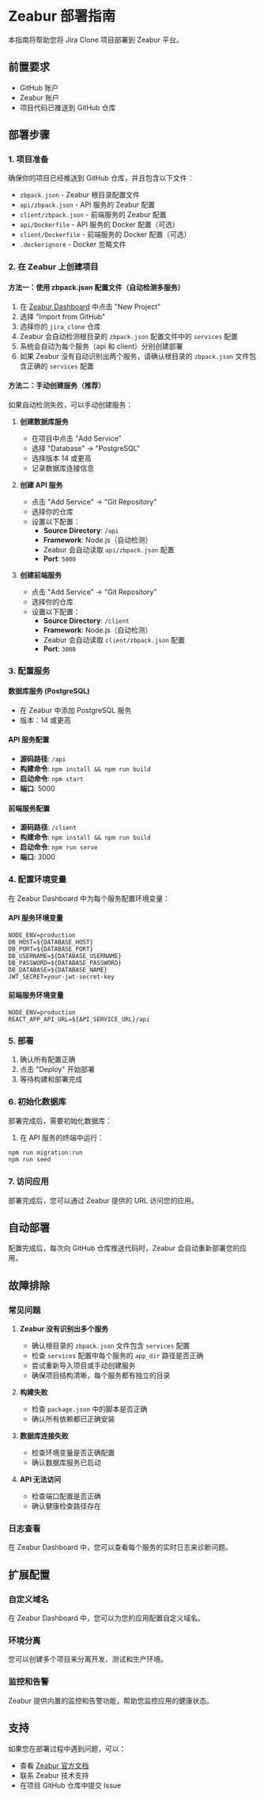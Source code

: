 # Zeabur 部署指南

本指南将帮助您将 Jira Clone 项目部署到 Zeabur 平台。

## 前置要求

- GitHub 账户
- Zeabur 账户
- 项目代码已推送到 GitHub 仓库

## 部署步骤

### 1. 项目准备

确保你的项目已经推送到 GitHub 仓库，并且包含以下文件：
- `zbpack.json` - Zeabur 根目录配置文件
- `api/zbpack.json` - API 服务的 Zeabur 配置
- `client/zbpack.json` - 前端服务的 Zeabur 配置
- `api/Dockerfile` - API 服务的 Docker 配置（可选）
- `client/Dockerfile` - 前端服务的 Docker 配置（可选）
- `.dockerignore` - Docker 忽略文件

### 2. 在 Zeabur 上创建项目

#### 方法一：使用 zbpack.json 配置文件（自动检测多服务）

1. 在 [Zeabur Dashboard](https://dash.zeabur.com) 中点击 "New Project"
2. 选择 "Import from GitHub"
3. 选择你的 `jira_clone` 仓库
4. Zeabur 会自动检测根目录的 `zbpack.json` 配置文件中的 `services` 配置
5. 系统会自动为每个服务（api 和 client）分别创建部署
6. 如果 Zeabur 没有自动识别出两个服务，请确认根目录的 `zbpack.json` 文件包含正确的 `services` 配置

#### 方法二：手动创建服务（推荐）

如果自动检测失败，可以手动创建服务：

1. **创建数据库服务**
   - 在项目中点击 "Add Service"
   - 选择 "Database" → "PostgreSQL"
   - 选择版本 14 或更高
   - 记录数据库连接信息

2. **创建 API 服务**
   - 点击 "Add Service" → "Git Repository"
   - 选择你的仓库
   - 设置以下配置：
     - **Source Directory**: `/api`
     - **Framework**: Node.js（自动检测）
     - Zeabur 会自动读取 `api/zbpack.json` 配置
     - **Port**: `5000`

3. **创建前端服务**
   - 点击 "Add Service" → "Git Repository"
   - 选择你的仓库
   - 设置以下配置：
     - **Source Directory**: `/client`
     - **Framework**: Node.js（自动检测）
     - Zeabur 会自动读取 `client/zbpack.json` 配置
     - **Port**: `3000`

### 3. 配置服务

#### 数据库服务 (PostgreSQL)
- 在 Zeabur 中添加 PostgreSQL 服务
- 版本：14 或更高

#### API 服务配置
- **源码路径**: `/api`
- **构建命令**: `npm install && npm run build`
- **启动命令**: `npm start`
- **端口**: 5000

#### 前端服务配置
- **源码路径**: `/client`
- **构建命令**: `npm install && npm run build`
- **启动命令**: `npm run serve`
- **端口**: 3000

### 4. 配置环境变量

在 Zeabur Dashboard 中为每个服务配置环境变量：

#### API 服务环境变量
```
NODE_ENV=production
DB_HOST=${DATABASE_HOST}
DB_PORT=${DATABASE_PORT}
DB_USERNAME=${DATABASE_USERNAME}
DB_PASSWORD=${DATABASE_PASSWORD}
DB_DATABASE=${DATABASE_NAME}
JWT_SECRET=your-jwt-secret-key
```

#### 前端服务环境变量
```
NODE_ENV=production
REACT_APP_API_URL=${API_SERVICE_URL}/api
```

### 5. 部署

1. 确认所有配置正确
2. 点击 "Deploy" 开始部署
3. 等待构建和部署完成

### 6. 初始化数据库

部署完成后，需要初始化数据库：

1. 在 API 服务的终端中运行：
```bash
npm run migration:run
npm run seed
```

### 7. 访问应用

部署完成后，您可以通过 Zeabur 提供的 URL 访问您的应用。

## 自动部署

配置完成后，每次向 GitHub 仓库推送代码时，Zeabur 会自动重新部署您的应用。

## 故障排除

### 常见问题

1. **Zeabur 没有识别出多个服务**
   - 确认根目录的 `zbpack.json` 文件包含 `services` 配置
   - 检查 `services` 配置中每个服务的 `app_dir` 路径是否正确
   - 尝试重新导入项目或手动创建服务
   - 确保项目结构清晰，每个服务都有独立的目录

2. **构建失败**
   - 检查 `package.json` 中的脚本是否正确
   - 确认所有依赖都已正确安装

3. **数据库连接失败**
   - 检查环境变量是否正确配置
   - 确认数据库服务已启动

4. **API 无法访问**
   - 检查端口配置是否正确
   - 确认健康检查路径存在

### 日志查看

在 Zeabur Dashboard 中，您可以查看每个服务的实时日志来诊断问题。

## 扩展配置

### 自定义域名

在 Zeabur Dashboard 中，您可以为您的应用配置自定义域名。

### 环境分离

您可以创建多个项目来分离开发、测试和生产环境。

### 监控和告警

Zeabur 提供内置的监控和告警功能，帮助您监控应用的健康状态。

## 支持

如果您在部署过程中遇到问题，可以：
- 查看 [Zeabur 官方文档](https://docs.zeabur.com)
- 联系 Zeabur 技术支持
- 在项目 GitHub 仓库中提交 Issue